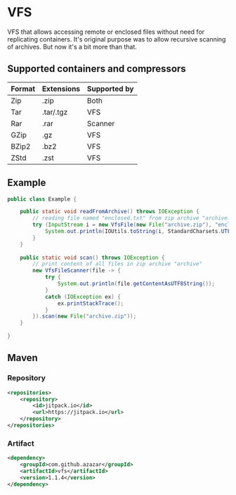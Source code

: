 # VFS

VFS that allows accessing remote or enclosed files without need for replicating
containers. It's original purpose was to allow recursive scanning of archives.
But now it's a bit more than that.

## Supported containers and compressors

Format|Extensions|Supported by
-|-|-
Zip|.zip|Both
Tar|.tar/.tgz|VFS
Rar|.rar|Scanner
GZip|.gz|VFS
BZip2|.bz2|VFS
ZStd|.zst|VFS

## Example

```java
public class Example {

    public static void readFromArchive() throws IOException {
        // reading file named "enclosed.txt" from zip archive "archive.zip"
        try (InputStream i = new VfsFile(new File("archive.zip"), "enclosed.txt").open()) {
            System.out.println(IOUtils.toString(i, StandardCharsets.UTF_8));
        }
    }
    
    public static void scan() throws IOException {
        // print content of all files in zip archive "archive"
        new VfsFileScanner(file -> {
            try {
                System.out.println(file.getContentAsUTF8String());
            }
            catch (IOException ex) {
                ex.printStackTrace();
            }
        }).scan(new File("archive.zip"));
    }
    
}
```

## Maven

### Repository

```xml
<repositories>
    <repository>
        <id>jitpack.io</id>
        <url>https://jitpack.io</url>
    </repository>
</repositories>
```

### Artifact

```xml
<dependency>
    <groupId>com.github.azazar</groupId>
    <artifactId>vfs</artifactId>
    <version>1.1.4</version>
</dependency>
```
